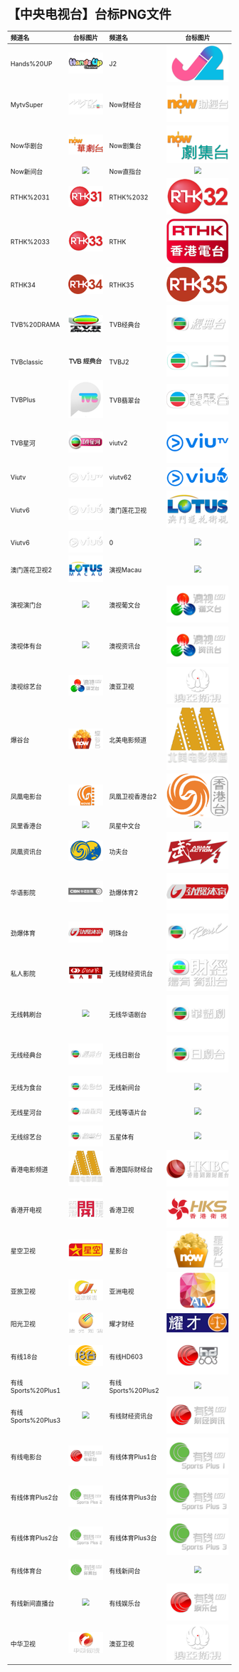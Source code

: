 # 【中央电视台】台标PNG文件
|频道名|台标图片|频道名|台标图片|
|:---|:---:|:---|:---:|
|Hands%20UP|<img src="https://raw.githubusercontent.com/xiaolvdouya/TV-LOGO/refs/heads/main/%E6%B8%AF%E6%BE%B3%E5%9C%B0%E5%8C%BA/Hands%20UP.png">|J2|<img src="https://raw.githubusercontent.com/xiaolvdouya/TV-LOGO/refs/heads/main/%E6%B8%AF%E6%BE%B3%E5%9C%B0%E5%8C%BA/J2.png">|
|MytvSuper|<img src="https://raw.githubusercontent.com/xiaolvdouya/TV-LOGO/refs/heads/main/%E6%B8%AF%E6%BE%B3%E5%9C%B0%E5%8C%BA/MytvSuper.png">|Now财经台|<img src="https://raw.githubusercontent.com/xiaolvdouya/TV-LOGO/refs/heads/main/%E6%B8%AF%E6%BE%B3%E5%9C%B0%E5%8C%BA/Now财经台.png">|
|Now华剧台|<img src="https://raw.githubusercontent.com/xiaolvdouya/TV-LOGO/refs/heads/main/%E6%B8%AF%E6%BE%B3%E5%9C%B0%E5%8C%BA/Now华剧台.png">|Now剧集台|<img src="https://raw.githubusercontent.com/xiaolvdouya/TV-LOGO/refs/heads/main/%E6%B8%AF%E6%BE%B3%E5%9C%B0%E5%8C%BA/Now剧集台.png">|
|Now新间台|<img src="https://raw.githubusercontent.com/xiaolvdouya/TV-LOGO/refs/heads/main/%E6%B8%AF%E6%BE%B3%E5%9C%B0%E5%8C%BA/Now新间台.png">|Now直指台|<img src="https://raw.githubusercontent.com/xiaolvdouya/TV-LOGO/refs/heads/main/%E6%B8%AF%E6%BE%B3%E5%9C%B0%E5%8C%BA/Now直指台.png">|
|RTHK%2031|<img src="https://raw.githubusercontent.com/xiaolvdouya/TV-LOGO/refs/heads/main/%E6%B8%AF%E6%BE%B3%E5%9C%B0%E5%8C%BA/RTHK%2031.png">|RTHK%2032|<img src="https://raw.githubusercontent.com/xiaolvdouya/TV-LOGO/refs/heads/main/%E6%B8%AF%E6%BE%B3%E5%9C%B0%E5%8C%BA/RTHK%2032.png">|
|RTHK%2033|<img src="https://raw.githubusercontent.com/xiaolvdouya/TV-LOGO/refs/heads/main/%E6%B8%AF%E6%BE%B3%E5%9C%B0%E5%8C%BA/RTHK%2033.png">|RTHK|<img src="https://raw.githubusercontent.com/xiaolvdouya/TV-LOGO/refs/heads/main/%E6%B8%AF%E6%BE%B3%E5%9C%B0%E5%8C%BA/RTHK.png">|
|RTHK34|<img src="https://raw.githubusercontent.com/xiaolvdouya/TV-LOGO/refs/heads/main/%E6%B8%AF%E6%BE%B3%E5%9C%B0%E5%8C%BA/RTHK34.png">|RTHK35|<img src="https://raw.githubusercontent.com/xiaolvdouya/TV-LOGO/refs/heads/main/%E6%B8%AF%E6%BE%B3%E5%9C%B0%E5%8C%BA/RTHK35.png">|
|TVB%20DRAMA|<img src="https://raw.githubusercontent.com/xiaolvdouya/TV-LOGO/refs/heads/main/%E6%B8%AF%E6%BE%B3%E5%9C%B0%E5%8C%BA/TVB%20DRAMA.png">|TVB经典台|<img src="https://raw.githubusercontent.com/xiaolvdouya/TV-LOGO/refs/heads/main/%E6%B8%AF%E6%BE%B3%E5%9C%B0%E5%8C%BA/TVB经典台.png">|
|TVBclassic|<img src="https://raw.githubusercontent.com/xiaolvdouya/TV-LOGO/refs/heads/main/%E6%B8%AF%E6%BE%B3%E5%9C%B0%E5%8C%BA/TVBclassic.png">|TVBJ2|<img src="https://raw.githubusercontent.com/xiaolvdouya/TV-LOGO/refs/heads/main/%E6%B8%AF%E6%BE%B3%E5%9C%B0%E5%8C%BA/TVBJ2.png">|
|TVBPlus|<img src="https://raw.githubusercontent.com/xiaolvdouya/TV-LOGO/refs/heads/main/%E6%B8%AF%E6%BE%B3%E5%9C%B0%E5%8C%BA/TVBPlus.png">|TVB翡翠台|<img src="https://raw.githubusercontent.com/xiaolvdouya/TV-LOGO/refs/heads/main/%E6%B8%AF%E6%BE%B3%E5%9C%B0%E5%8C%BA/TVB翡翠台.png">|
|TVB星河|<img src="https://raw.githubusercontent.com/xiaolvdouya/TV-LOGO/refs/heads/main/%E6%B8%AF%E6%BE%B3%E5%9C%B0%E5%8C%BA/TVB星河.png">|viutv2|<img src="https://raw.githubusercontent.com/xiaolvdouya/TV-LOGO/refs/heads/main/%E6%B8%AF%E6%BE%B3%E5%9C%B0%E5%8C%BA/viutv2.png">|
|Viutv|<img src="https://raw.githubusercontent.com/xiaolvdouya/TV-LOGO/refs/heads/main/%E6%B8%AF%E6%BE%B3%E5%9C%B0%E5%8C%BA/Viutv.png">|viutv62|<img src="https://raw.githubusercontent.com/xiaolvdouya/TV-LOGO/refs/heads/main/%E6%B8%AF%E6%BE%B3%E5%9C%B0%E5%8C%BA/viutv62.png">|
|Viutv6|<img src="https://raw.githubusercontent.com/xiaolvdouya/TV-LOGO/refs/heads/main/%E6%B8%AF%E6%BE%B3%E5%9C%B0%E5%8C%BA/Viutv6.png">|澳门莲花卫视|<img src="https://raw.githubusercontent.com/xiaolvdouya/TV-LOGO/refs/heads/main/%E6%B8%AF%E6%BE%B3%E5%9C%B0%E5%8C%BA/澳门莲花卫视.png">|
|Viutv6|<img src="https://raw.githubusercontent.com/xiaolvdouya/TV-LOGO/refs/heads/main/%E6%B8%AF%E6%BE%B3%E5%9C%B0%E5%8C%BA/Viutv6.png">|0|<img src="https://raw.githubusercontent.com/xiaolvdouya/TV-LOGO/refs/heads/main/%E6%B8%AF%E6%BE%B3%E5%9C%B0%E5%8C%BA/0.png">|
|澳门莲花卫视2|<img src="https://raw.githubusercontent.com/xiaolvdouya/TV-LOGO/refs/heads/main/%E6%B8%AF%E6%BE%B3%E5%9C%B0%E5%8C%BA/澳门莲花卫视2.png">|演视Macau|<img src="https://raw.githubusercontent.com/xiaolvdouya/TV-LOGO/refs/heads/main/%E6%B8%AF%E6%BE%B3%E5%9C%B0%E5%8C%BA/演视Macau.png">|
|演视演门台|<img src="https://raw.githubusercontent.com/xiaolvdouya/TV-LOGO/refs/heads/main/%E6%B8%AF%E6%BE%B3%E5%9C%B0%E5%8C%BA/演视演门台.png">|澳视葡文台|<img src="https://raw.githubusercontent.com/xiaolvdouya/TV-LOGO/refs/heads/main/%E6%B8%AF%E6%BE%B3%E5%9C%B0%E5%8C%BA/澳视葡文台.png">|
|澳视体有台|<img src="https://raw.githubusercontent.com/xiaolvdouya/TV-LOGO/refs/heads/main/%E6%B8%AF%E6%BE%B3%E5%9C%B0%E5%8C%BA/澳视体有台.png">|澳视资讯台|<img src="https://raw.githubusercontent.com/xiaolvdouya/TV-LOGO/refs/heads/main/%E6%B8%AF%E6%BE%B3%E5%9C%B0%E5%8C%BA/澳视资讯台.png">|
|澳视综艺台|<img src="https://raw.githubusercontent.com/xiaolvdouya/TV-LOGO/refs/heads/main/%E6%B8%AF%E6%BE%B3%E5%9C%B0%E5%8C%BA/澳视综艺台.png">|澳亚卫视|<img src="https://raw.githubusercontent.com/xiaolvdouya/TV-LOGO/refs/heads/main/%E6%B8%AF%E6%BE%B3%E5%9C%B0%E5%8C%BA/澳亚卫视.png">|
|爆谷台|<img src="https://raw.githubusercontent.com/xiaolvdouya/TV-LOGO/refs/heads/main/%E6%B8%AF%E6%BE%B3%E5%9C%B0%E5%8C%BA/爆谷台.png">|北美电影频道|<img src="https://raw.githubusercontent.com/xiaolvdouya/TV-LOGO/refs/heads/main/%E6%B8%AF%E6%BE%B3%E5%9C%B0%E5%8C%BA/北美电影频道.png">|
|凤凰电影台|<img src="https://raw.githubusercontent.com/xiaolvdouya/TV-LOGO/refs/heads/main/%E6%B8%AF%E6%BE%B3%E5%9C%B0%E5%8C%BA/凤凰电影台.png">|凤凰卫视香港台2|<img src="https://raw.githubusercontent.com/xiaolvdouya/TV-LOGO/refs/heads/main/%E6%B8%AF%E6%BE%B3%E5%9C%B0%E5%8C%BA/凤凰卫视香港台2.png">|
|凤里香港台|<img src="https://raw.githubusercontent.com/xiaolvdouya/TV-LOGO/refs/heads/main/%E6%B8%AF%E6%BE%B3%E5%9C%B0%E5%8C%BA/凤里香港台.png">|凤星中文台|<img src="https://raw.githubusercontent.com/xiaolvdouya/TV-LOGO/refs/heads/main/%E6%B8%AF%E6%BE%B3%E5%9C%B0%E5%8C%BA/凤星中文台.png">|
|凤凰资讯台|<img src="https://raw.githubusercontent.com/xiaolvdouya/TV-LOGO/refs/heads/main/%E6%B8%AF%E6%BE%B3%E5%9C%B0%E5%8C%BA/凤凰资讯台.png">|功夫台|<img src="https://raw.githubusercontent.com/xiaolvdouya/TV-LOGO/refs/heads/main/%E6%B8%AF%E6%BE%B3%E5%9C%B0%E5%8C%BA/功夫台.png">|
|华语影院|<img src="https://raw.githubusercontent.com/xiaolvdouya/TV-LOGO/refs/heads/main/%E6%B8%AF%E6%BE%B3%E5%9C%B0%E5%8C%BA/华语影院.png">|劲爆体育2|<img src="https://raw.githubusercontent.com/xiaolvdouya/TV-LOGO/refs/heads/main/%E6%B8%AF%E6%BE%B3%E5%9C%B0%E5%8C%BA/劲爆体育2.png">|
|劲爆体育|<img src="https://raw.githubusercontent.com/xiaolvdouya/TV-LOGO/refs/heads/main/%E6%B8%AF%E6%BE%B3%E5%9C%B0%E5%8C%BA/劲爆体育.png">|明珠台|<img src="https://raw.githubusercontent.com/xiaolvdouya/TV-LOGO/refs/heads/main/%E6%B8%AF%E6%BE%B3%E5%9C%B0%E5%8C%BA/明珠台.png">|
|私人影院|<img src="https://raw.githubusercontent.com/xiaolvdouya/TV-LOGO/refs/heads/main/%E6%B8%AF%E6%BE%B3%E5%9C%B0%E5%8C%BA/私人影院.png">|无线财经资讯台|<img src="https://raw.githubusercontent.com/xiaolvdouya/TV-LOGO/refs/heads/main/%E6%B8%AF%E6%BE%B3%E5%9C%B0%E5%8C%BA/无线财经资讯台.png">|
|无线韩刷台|<img src="https://raw.githubusercontent.com/xiaolvdouya/TV-LOGO/refs/heads/main/%E6%B8%AF%E6%BE%B3%E5%9C%B0%E5%8C%BA/无线韩刷台.png">|无线华语剧台|<img src="https://raw.githubusercontent.com/xiaolvdouya/TV-LOGO/refs/heads/main/%E6%B8%AF%E6%BE%B3%E5%9C%B0%E5%8C%BA/无线华语剧台.png">|
|无线经典台|<img src="https://raw.githubusercontent.com/xiaolvdouya/TV-LOGO/refs/heads/main/%E6%B8%AF%E6%BE%B3%E5%9C%B0%E5%8C%BA/无线经典台.png">|无线日剧台|<img src="https://raw.githubusercontent.com/xiaolvdouya/TV-LOGO/refs/heads/main/%E6%B8%AF%E6%BE%B3%E5%9C%B0%E5%8C%BA/无线日剧台.png">|
|无线为食台|<img src="https://raw.githubusercontent.com/xiaolvdouya/TV-LOGO/refs/heads/main/%E6%B8%AF%E6%BE%B3%E5%9C%B0%E5%8C%BA/无线为食台.png">|无线新间台|<img src="https://raw.githubusercontent.com/xiaolvdouya/TV-LOGO/refs/heads/main/%E6%B8%AF%E6%BE%B3%E5%9C%B0%E5%8C%BA/无线新间台.png">|
|无线星河台|<img src="https://raw.githubusercontent.com/xiaolvdouya/TV-LOGO/refs/heads/main/%E6%B8%AF%E6%BE%B3%E5%9C%B0%E5%8C%BA/无线星河台.png">|无线等语片台|<img src="https://raw.githubusercontent.com/xiaolvdouya/TV-LOGO/refs/heads/main/%E6%B8%AF%E6%BE%B3%E5%9C%B0%E5%8C%BA/无线等语片台.png">|
|无线综艺台|<img src="https://raw.githubusercontent.com/xiaolvdouya/TV-LOGO/refs/heads/main/%E6%B8%AF%E6%BE%B3%E5%9C%B0%E5%8C%BA/无线综艺台.png">|五星体有|<img src="https://raw.githubusercontent.com/xiaolvdouya/TV-LOGO/refs/heads/main/%E6%B8%AF%E6%BE%B3%E5%9C%B0%E5%8C%BA/五星体有.png">|
|香港电影频道|<img src="https://raw.githubusercontent.com/xiaolvdouya/TV-LOGO/refs/heads/main/%E6%B8%AF%E6%BE%B3%E5%9C%B0%E5%8C%BA/香港电影频道.png">|香港国际财经台|<img src="https://raw.githubusercontent.com/xiaolvdouya/TV-LOGO/refs/heads/main/%E6%B8%AF%E6%BE%B3%E5%9C%B0%E5%8C%BA/香港国际财经台.png">|
|香港开电视|<img src="https://raw.githubusercontent.com/xiaolvdouya/TV-LOGO/refs/heads/main/%E6%B8%AF%E6%BE%B3%E5%9C%B0%E5%8C%BA/香港开电视.png">|香港卫视|<img src="https://raw.githubusercontent.com/xiaolvdouya/TV-LOGO/refs/heads/main/%E6%B8%AF%E6%BE%B3%E5%9C%B0%E5%8C%BA/香港卫视.png">|
|星空卫视|<img src="https://raw.githubusercontent.com/xiaolvdouya/TV-LOGO/refs/heads/main/%E6%B8%AF%E6%BE%B3%E5%9C%B0%E5%8C%BA/星空卫视.png">|星影台|<img src="https://raw.githubusercontent.com/xiaolvdouya/TV-LOGO/refs/heads/main/%E6%B8%AF%E6%BE%B3%E5%9C%B0%E5%8C%BA/星影台.png">|
|亚旅卫视|<img src="https://raw.githubusercontent.com/xiaolvdouya/TV-LOGO/refs/heads/main/%E6%B8%AF%E6%BE%B3%E5%9C%B0%E5%8C%BA/亚旅卫视.png">|亚洲电视|<img src="https://raw.githubusercontent.com/xiaolvdouya/TV-LOGO/refs/heads/main/%E6%B8%AF%E6%BE%B3%E5%9C%B0%E5%8C%BA/亚洲电视.png">|
|阳光卫视|<img src="https://raw.githubusercontent.com/xiaolvdouya/TV-LOGO/refs/heads/main/%E6%B8%AF%E6%BE%B3%E5%9C%B0%E5%8C%BA/阳光卫视.png">|耀才财经|<img src="https://raw.githubusercontent.com/xiaolvdouya/TV-LOGO/refs/heads/main/%E6%B8%AF%E6%BE%B3%E5%9C%B0%E5%8C%BA/耀才财经.png">|
|有线18台|<img src="https://raw.githubusercontent.com/xiaolvdouya/TV-LOGO/refs/heads/main/%E6%B8%AF%E6%BE%B3%E5%9C%B0%E5%8C%BA/有线18台.png">|有线HD603|<img src="https://raw.githubusercontent.com/xiaolvdouya/TV-LOGO/refs/heads/main/%E6%B8%AF%E6%BE%B3%E5%9C%B0%E5%8C%BA/有线HD603.png">|
|有线Sports%20Plus1|<img src="https://raw.githubusercontent.com/xiaolvdouya/TV-LOGO/refs/heads/main/%E6%B8%AF%E6%BE%B3%E5%9C%B0%E5%8C%BA/有线Sports%20Plus1.png">|有线Sports%20Plus2|<img src="https://raw.githubusercontent.com/xiaolvdouya/TV-LOGO/refs/heads/main/%E6%B8%AF%E6%BE%B3%E5%9C%B0%E5%8C%BA/有线Sports%20Plus2.png">|
|有线Sports%20Plus3|<img src="https://raw.githubusercontent.com/xiaolvdouya/TV-LOGO/refs/heads/main/%E6%B8%AF%E6%BE%B3%E5%9C%B0%E5%8C%BA/有线Sports%20Plus3.png">|有线财经资讯台|<img src="https://raw.githubusercontent.com/xiaolvdouya/TV-LOGO/refs/heads/main/%E6%B8%AF%E6%BE%B3%E5%9C%B0%E5%8C%BA/有线财经资讯台.png">|
|有线电影台|<img src="https://raw.githubusercontent.com/xiaolvdouya/TV-LOGO/refs/heads/main/%E6%B8%AF%E6%BE%B3%E5%9C%B0%E5%8C%BA/有线电影台.png">|有线体育Plus1台|<img src="https://raw.githubusercontent.com/xiaolvdouya/TV-LOGO/refs/heads/main/%E6%B8%AF%E6%BE%B3%E5%9C%B0%E5%8C%BA/有线体育Plus1台.png">|
|有线体育Plus2台|<img src="https://raw.githubusercontent.com/xiaolvdouya/TV-LOGO/refs/heads/main/%E6%B8%AF%E6%BE%B3%E5%9C%B0%E5%8C%BA/有线体育Plus2台.png">|有线体育Plus3台|<img src="https://raw.githubusercontent.com/xiaolvdouya/TV-LOGO/refs/heads/main/%E6%B8%AF%E6%BE%B3%E5%9C%B0%E5%8C%BA/有线体育Plus3台.png">|
|有线体育Plus2台|<img src="https://raw.githubusercontent.com/xiaolvdouya/TV-LOGO/refs/heads/main/%E6%B8%AF%E6%BE%B3%E5%9C%B0%E5%8C%BA/有线体育Plus2台.png">|有线体育Plus3台|<img src="https://raw.githubusercontent.com/xiaolvdouya/TV-LOGO/refs/heads/main/%E6%B8%AF%E6%BE%B3%E5%9C%B0%E5%8C%BA/有线体育Plus3台.png">|
|有线体育台|<img src="https://raw.githubusercontent.com/xiaolvdouya/TV-LOGO/refs/heads/main/%E6%B8%AF%E6%BE%B3%E5%9C%B0%E5%8C%BA/有线体育台.png">|有线新间台|<img src="https://raw.githubusercontent.com/xiaolvdouya/TV-LOGO/refs/heads/main/%E6%B8%AF%E6%BE%B3%E5%9C%B0%E5%8C%BA/有线新间台.png">|
|有线新间直播台|<img src="https://raw.githubusercontent.com/xiaolvdouya/TV-LOGO/refs/heads/main/%E6%B8%AF%E6%BE%B3%E5%9C%B0%E5%8C%BA/有线新间直播台.png">|有线娱乐台|<img src="https://raw.githubusercontent.com/xiaolvdouya/TV-LOGO/refs/heads/main/%E6%B8%AF%E6%BE%B3%E5%9C%B0%E5%8C%BA/有线娱乐台.png">|
|中华卫视|<img src="https://raw.githubusercontent.com/xiaolvdouya/TV-LOGO/refs/heads/main/%E6%B8%AF%E6%BE%B3%E5%9C%B0%E5%8C%BA/中华卫视.png">|澳亚卫视|<img src="https://raw.githubusercontent.com/xiaolvdouya/TV-LOGO/refs/heads/main/%E6%B8%AF%E6%BE%B3%E5%9C%B0%E5%8C%BA/澳亚卫视.png">|


